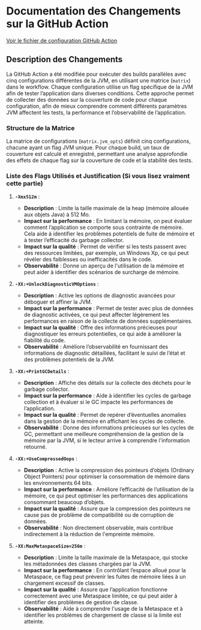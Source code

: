 # Documentation des Changements sur la GitHub Action

[Voir le fichier de configuration GitHub Action](.github/workflows/test.yml)

## Description des Changements

La GitHub Action a été modifiée pour exécuter des builds parallèles avec cinq configurations différentes de la JVM, en utilisant une matrice (`matrix`) dans le workflow. Chaque configuration utilise un flag spécifique de la JVM afin de tester l’application dans diverses conditions. Cette approche permet de collecter des données sur la couverture de code pour chaque configuration, afin de mieux comprendre comment différents paramètres JVM affectent les tests, la performance et l’observabilité de l’application.

### Structure de la Matrice

La matrice de configurations (`matrix.jvm_opts`) définit cinq configurations, chacune ayant un flag JVM unique. Pour chaque build, un taux de couverture est calculé et enregistré, permettant une analyse approfondie des effets de chaque flag sur la couverture de code et la stabilité des tests.

### Liste des Flags Utilisés et Justification (Si vous lisez vraiment cette partie)


1. **`-Xmx512m`** :
   - **Description** : Limite la taille maximale de la heap (mémoire allouée aux objets Java) à 512 Mo.
   - **Impact sur la performance** : En limitant la mémoire, on peut évaluer comment l’application se comporte sous contrainte de mémoire. Cela aide à identifier les problèmes potentiels de fuite de mémoire et à tester l’efficacité du garbage collector.
   - **Impact sur la qualité** : Permet de vérifier si les tests passent avec des ressources limitées, par exemple, un Windows Xp, ce qui peut révéler des faiblesses ou inefficacités dans le code.
   - **Observabilité** : Donne un aperçu de l'utilisation de la mémoire et peut aider à identifier des scénarios de surcharge de mémoire.

2. **`-XX:+UnlockDiagnosticVMOptions`** :
   - **Description** : Active les options de diagnostic avancées pour déboguer et affiner la JVM.
   - **Impact sur la performance** : Permet de tester avec plus de données de diagnostic activées, ce qui peut affecter légèrement les performances en raison de la collecte de données supplémentaires.
   - **Impact sur la qualité** : Offre des informations précieuses pour diagnostiquer les erreurs potentielles, ce qui aide à améliorer la fiabilité du code.
   - **Observabilité** : Améliore l’observabilité en fournissant des informations de diagnostic détaillées, facilitant le suivi de l’état et des problèmes potentiels de la JVM.

3. **`-XX:+PrintGCDetails`** :
   - **Description** : Affiche des détails sur la collecte des déchets pour le garbage collector.
   - **Impact sur la performance** : Aide à identifier les cycles de garbage collection et à évaluer si le GC impacte les performances de l’application.
   - **Impact sur la qualité** : Permet de repérer d’éventuelles anomalies dans la gestion de la mémoire en affichant les cycles de collecte.
   - **Observabilité** : Donne des informations précieuses sur les cycles de GC, permettant une meilleure compréhension de la gestion de la mémoire par la JVM, si le lecteur arrive à comprendre l'information retourné.

4. **`-XX:+UseCompressedOops`** :
   - **Description** : Active la compression des pointeurs d’objets (Ordinary Object Pointers) pour optimiser la consommation de mémoire dans les environnements 64 bits.
   - **Impact sur la performance** : Améliore l’efficacité de l’utilisation de la mémoire, ce qui peut optimiser les performances des applications consommant beaucoup d’objets.
   - **Impact sur la qualité** : Assure que la compression des pointeurs ne cause pas de problème de compatibilité ou de corruption de données.
   - **Observabilité** : Non directement observable, mais contribue indirectement à la réduction de l'empreinte mémoire.

5. **`-XX:MaxMetaspaceSize=256m`** :
   - **Description** : Limite la taille maximale de la Metaspace, qui stocke les métadonnées des classes chargées par la JVM.
   - **Impact sur la performance** : En contrôlant l’espace alloué pour la Metaspace, ce flag peut prévenir les fuites de mémoire liées à un chargement excessif de classes.
   - **Impact sur la qualité** : Assure que l’application fonctionne correctement avec une Metaspace limitée, ce qui peut aider à identifier des problèmes de gestion de classe.
   - **Observabilité** : Aide à comprendre l'usage de la Metaspace et à identifier les problèmes de chargement de classe si la limite est atteinte.

